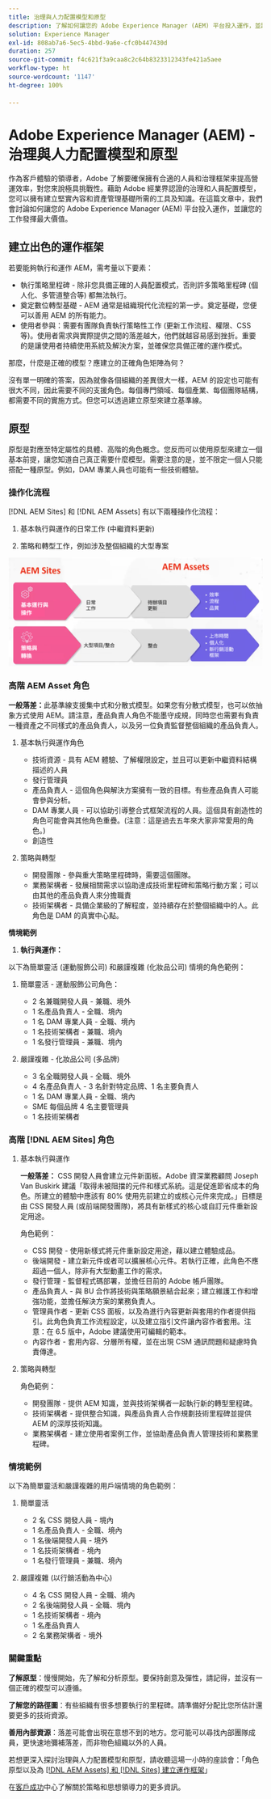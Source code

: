 ```yaml
---
title: 治理與人力配置模型和原型
description: 了解如何讓您的 Adobe Experience Manager (AEM) 平台投入運作，並讓您的工作發揮最大價值。
solution: Experience Manager
exl-id: 808ab7a6-5ec5-4bbd-9a6e-cfc0b447430d
duration: 257
source-git-commit: f4c621f3a9caa8c2c64b8323312343fe421a5aee
workflow-type: ht
source-wordcount: '1147'
ht-degree: 100%

---
```


# Adobe Experience Manager (AEM) - 治理與人力配置模型和原型

作為客戶體驗的領導者，Adobe 了解要確保擁有合適的人員和治理框架來提高營運效率，對您來說極具挑戰性。藉助 Adobe 經業界認證的治理和人員配置模型，您可以擁有建立堅實內容和資產管理基礎所需的工具及知識。在這篇文章中，我們會討論如何讓您的 Adobe Experience Manager (AEM) 平台投入運作，並讓您的工作發揮最大價值。

## 建立出色的運作框架

若要能夠執行和運作 AEM，需考量以下要素：

* 執行策略里程碑 - 除非您具備正確的人員配置模式，否則許多策略里程碑 (個人化、多管道整合等) 都無法執行。
* 奠定數位轉型基礎 - AEM 通常是組織現代化流程的第一步。奠定基礎，您便可以善用 AEM 的所有能力。
* 使用者參與：需要有團隊負責執行策略性工作 (更新工作流程、權限、CSS 等)。使用者需求與實際提供之間的落差越大，他們就越容易感到挫折。重要的是讓使用者持續使用系統及解決方案，並確保您具備正確的運作模式。

那麼，什麼是正確的模型？應建立的正確角色矩陣為何？

沒有單一明確的答案，因為就像各個組織的差異很大一樣，AEM 的設定也可能有很大不同，因此需要不同的支援角色。每個專門領域、每個產業、每個團隊結構，都需要不同的實施方式。但您可以透過建立原型來建立基準線。

## 原型

原型是對應至特定屬性的具體、高階的角色概念。您反而可以使用原型來建立一個基本前提，讓您知道自己真正需要什麼模型。需要注意的是，並不限定一個人只能搭配一種原型。例如，DAM 專業人員也可能有一些技術體驗。

### 操作化流程

[!DNL AEM Sites] 和 [!DNL AEM Assets] 有以下兩種操作化流程：

1. 基本執行與運作的日常工作 (中繼資料更新)

1. 策略和轉型工作，例如涉及整個組織的大型專案

![操作化流程](assets/streams-of-operationalization.png)

### 高階 AEM Asset 角色

**一般落差：**&#x200B;此基準線支援集中式和分散式模型。如果您有分散式模型，也可以依抽象方式使用 AEM。請注意，產品負責人角色不能墨守成規，同時您也需要有負責一種資產之不同樣式的產品負責人，以及另一位負責監督整個組織的產品負責人。

1. 基本執行與運作角色

   * 技術資源 - 具有 AEM 體驗、了解權限設定，並且可以更新中繼資料結構描述的人員
   * 發行管理員
   * 產品負責人 - 這個角色與解決方案擁有一致的目標。有些產品負責人可能會參與分析。
   * DAM 專業人員 - 可以協助引導整合式框架流程的人員。這個具有創造性的角色可能會與其他角色重疊。(注意：這是過去五年來大家非常愛用的角色。)
   * 創造性

1. 策略與轉型

   * 開發團隊 - 參與重大策略里程碑時，需要這個團隊。
   * 業務架構者 - 發展相關需求以協助達成技術里程碑和策略行動方案；可以由其他的產品負責人來分擔職責
   * 技術架構者 - 具備企業級的了解程度，並持續存在於整個組織中的人。此角色是 DAM 的真實中心點。

**情境範例**

1. **執行與運作：**

以下為簡單靈活 (運動服飾公司) 和嚴謹複雜 (化妝品公司) 情境的角色範例：

1. 簡單靈活 - 運動服飾公司角色：

   * 2 名兼職開發人員 - 兼職、境外
   * 1 名產品負責人 - 全職、境內
   * 1 名 DAM 專業人員 - 全職、境內
   * 1 名技術架構者 - 兼職、境內
   * 1 名發行管理員 - 兼職、境內

1. 嚴謹複雜 - 化妝品公司 (多品牌)

   * 3 名全職開發人員 - 全職、境外
   * 4 名產品負責人 - 3 名針對特定品牌、1 名主要負責人
   * 1 名 DAM 專業人員 - 全職、境內
   * SME 每個品牌 4 名主要管理員
   * 1 名技術架構者

### 高階 [!DNL AEM Sites] 角色

1. 基本執行與運作

   **一般落差：** CSS 開發人員會建立元件新面板。Adobe 資深業務顧問 Joseph Van Buskirk 建議「取得未被阻擋的元件和樣式系統。這是促進節省成本的角色。所建立的體驗中應該有 80% 使用先前建立的或核心元件來完成。」目標是由 CSS 開發人員 (或前端開發團隊)，將具有新樣式的核心或自訂元件重新設定用途。

   角色範例：

   * CSS 開發 - 使用新樣式將元件重新設定用途，藉以建立體驗成品。
   * 後端開發 - 建立新元件或者可以擴展核心元件。若執行正確，此角色不應超過一個人，除非有大型動畫工作的需求。
   * 發行管理 - 監督程式碼部署，並擔任目前的 Adobe 帳戶團隊。
   * 產品負責人 - 與 BU 合作將技術與策略願景結合起來；建立維護工作和增強功能，並擔任解決方案的業務負責人。
   * 管理員作者 - 更新 CSS 面板，以及為進行內容更新與套用的作者提供指引。此角色負責工作流程設定，以及建立指引文件讓內容作者套用。注意：在 6.5 版中，Adobe 建議使用可編輯的範本。
   * 內容作者 - 套用內容、分層所有權，並在出現 CSM 通訊問題和疑慮時負責傳達。

1. 策略與轉型

   角色範例：

   * 開發團隊 - 提供 AEM 知識，並與技術架構者一起執行新的轉型里程碑。
   * 技術架構者 - 提供整合知識，與產品負責人合作規劃技術里程碑並提供 AEM 的深厚技術知識。
   * 業務架構者 - 建立使用者案例工作，並協助產品負責人管理技術和業務里程碑。

### 情境範例

以下為簡單靈活和嚴謹複雜的用戶端情境的角色範例：

1. 簡單靈活

   * 2 名 CSS 開發人員 - 境內
   * 1 名產品負責人 - 全職、境內
   * 1 名後端開發人員 - 境外
   * 1 名技術架構者 - 境內
   * 1 名發行管理員 - 兼職、境內

1. 嚴謹複雜 (以行銷活動為中心)

   * 4 名 CSS 開發人員 - 全職、境內
   * 2 名後端開發人員 - 全職、境內
   * 1 名技術架構者 - 境內
   * 1 名產品負責人
   * 2 名業務架構者 - 境外

### 關鍵重點

**了解原型**：慢慢開始，先了解和分析原型。要保持創意及彈性，請記得，並沒有一個正確的模型可以遵循。

**了解您的路徑圖**：有些組織有很多想要執行的里程碑。請準備好分配比您所估計還要更多的技術資源。

**善用內部資源**：落差可能會出現在意想不到的地方。您可能可以尋找內部團隊成員，更快速地彌補落差，而非物色組織以外的人員。

若想更深入探討治理與人力配置模型和原型，請收聽這場一小時的座談會：「角色原型以及為 [ [!DNL AEM Assets]  和  [!DNL Sites] 建立運作框架](https://adobecustomersuccess.adobeconnect.com/p8ml5nmy0758mp4/)」

在[客戶成功](https://experienceleague.adobe.com/docs/customer-success/customer-success/overview.html)中心了解關於策略和思想領導力的更多資訊。
